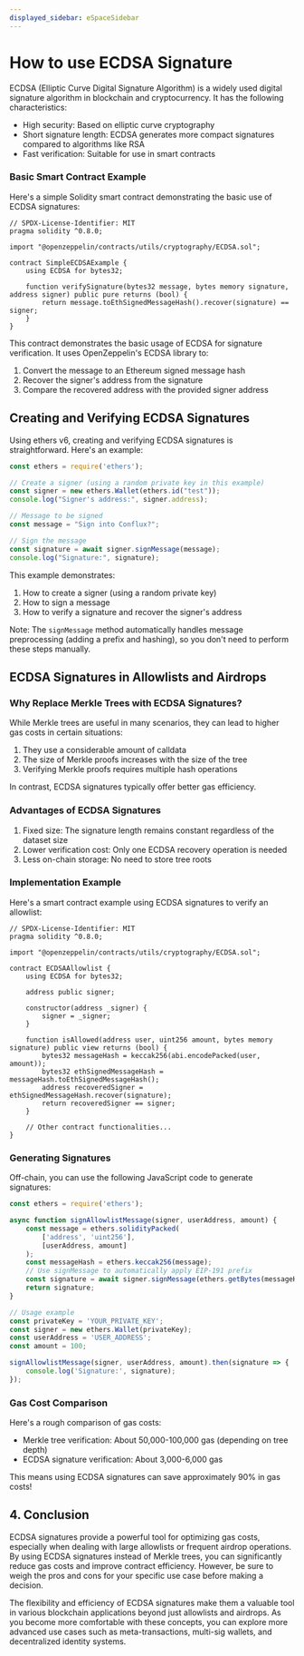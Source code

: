 ```yaml
---
displayed_sidebar: eSpaceSidebar
---
```

# How to use ECDSA Signature

ECDSA (Elliptic Curve Digital Signature Algorithm) is a widely used digital signature algorithm in blockchain and cryptocurrency. It has the following characteristics:

- High security: Based on elliptic curve cryptography
- Short signature length: ECDSA generates more compact signatures compared to algorithms like RSA
- Fast verification: Suitable for use in smart contracts

### Basic Smart Contract Example

Here's a simple Solidity smart contract demonstrating the basic use of ECDSA signatures:

```solidity
// SPDX-License-Identifier: MIT
pragma solidity ^0.8.0;

import "@openzeppelin/contracts/utils/cryptography/ECDSA.sol";

contract SimpleECDSAExample {
    using ECDSA for bytes32;

    function verifySignature(bytes32 message, bytes memory signature, address signer) public pure returns (bool) {
        return message.toEthSignedMessageHash().recover(signature) == signer;
    }
}
```

This contract demonstrates the basic usage of ECDSA for signature verification. It uses OpenZeppelin's ECDSA library to:
1. Convert the message to an Ethereum signed message hash
2. Recover the signer's address from the signature
3. Compare the recovered address with the provided signer address

## Creating and Verifying ECDSA Signatures

Using ethers v6, creating and verifying ECDSA signatures is straightforward. Here's an example:

```javascript
const ethers = require('ethers');

// Create a signer (using a random private key in this example)
const signer = new ethers.Wallet(ethers.id("test"));
console.log("Signer's address:", signer.address);

// Message to be signed
const message = "Sign into Conflux?";

// Sign the message
const signature = await signer.signMessage(message);
console.log("Signature:", signature);
```

This example demonstrates:
1. How to create a signer (using a random private key)
2. How to sign a message
3. How to verify a signature and recover the signer's address

Note: The `signMessage` method automatically handles message preprocessing (adding a prefix and hashing), so you don't need to perform these steps manually.

## ECDSA Signatures in Allowlists and Airdrops

### Why Replace Merkle Trees with ECDSA Signatures?

While Merkle trees are useful in many scenarios, they can lead to higher gas costs in certain situations:

1. They use a considerable amount of calldata
2. The size of Merkle proofs increases with the size of the tree
3. Verifying Merkle proofs requires multiple hash operations

In contrast, ECDSA signatures typically offer better gas efficiency.

### Advantages of ECDSA Signatures

1. Fixed size: The signature length remains constant regardless of the dataset size
2. Lower verification cost: Only one ECDSA recovery operation is needed
3. Less on-chain storage: No need to store tree roots

### Implementation Example

Here's a smart contract example using ECDSA signatures to verify an allowlist:

```solidity
// SPDX-License-Identifier: MIT
pragma solidity ^0.8.0;

import "@openzeppelin/contracts/utils/cryptography/ECDSA.sol";

contract ECDSAAllowlist {
    using ECDSA for bytes32;

    address public signer;

    constructor(address _signer) {
        signer = _signer;
    }

    function isAllowed(address user, uint256 amount, bytes memory signature) public view returns (bool) {
        bytes32 messageHash = keccak256(abi.encodePacked(user, amount));
        bytes32 ethSignedMessageHash = messageHash.toEthSignedMessageHash();
        address recoveredSigner = ethSignedMessageHash.recover(signature);
        return recoveredSigner == signer;
    }

    // Other contract functionalities...
}
```

### Generating Signatures

Off-chain, you can use the following JavaScript code to generate signatures:

```javascript
const ethers = require('ethers');

async function signAllowlistMessage(signer, userAddress, amount) {
    const message = ethers.solidityPacked(
        ['address', 'uint256'],
        [userAddress, amount]
    );
    const messageHash = ethers.keccak256(message);
    // Use signMessage to automatically apply EIP-191 prefix
    const signature = await signer.signMessage(ethers.getBytes(messageHash));
    return signature;
}

// Usage example
const privateKey = 'YOUR_PRIVATE_KEY';
const signer = new ethers.Wallet(privateKey);
const userAddress = 'USER_ADDRESS';
const amount = 100;

signAllowlistMessage(signer, userAddress, amount).then(signature => {
    console.log('Signature:', signature);
});
```

### Gas Cost Comparison

Here's a rough comparison of gas costs:

- Merkle tree verification: About 50,000-100,000 gas (depending on tree depth)
- ECDSA signature verification: About 3,000-6,000 gas

This means using ECDSA signatures can save approximately 90% in gas costs!


## 4. Conclusion

ECDSA signatures provide a powerful tool for optimizing gas costs, especially when dealing with large allowlists or frequent airdrop operations. By using ECDSA signatures instead of Merkle trees, you can significantly reduce gas costs and improve contract efficiency. However, be sure to weigh the pros and cons for your specific use case before making a decision.

The flexibility and efficiency of ECDSA signatures make them a valuable tool in various blockchain applications beyond just allowlists and airdrops. As you become more comfortable with these concepts, you can explore more advanced use cases such as meta-transactions, multi-sig wallets, and decentralized identity systems.
